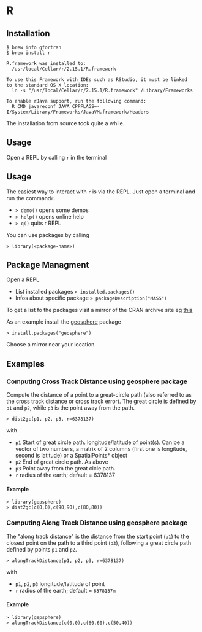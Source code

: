 # R #
	
## Installation ##

	$ brew info gfortran
	$ brew install r

	R.framework was installed to:
	  /usr/local/Cellar/r/2.15.1/R.framework

	To use this Framework with IDEs such as RStudio, it must be linked
	to the standard OS X location:
	  ln -s "/usr/local/Cellar/r/2.15.1/R.framework" /Library/Frameworks

	To enable rJava support, run the following command:
	  R CMD javareconf JAVA_CPPFLAGS=-I/System/Library/Frameworks/JavaVM.framework/Headers

The installation from source took quite a while.

## Usage ##

Open a REPL by calling `r` in the terminal

## Usage ##

The easiest way to interact with `r` is via the REPL. Just open a terminal and run the command`r`.

- `> demo()` opens some demos
- `> help()` opens online help
- `> q()` quits r REPL

You can use packages by calling
	
	> library(<package-name>)
	
## Package Managment ##

Open a REPL.

- List installed packages `> installed.packages()`
- Infos about specific package `> packageDescription("MASS")`

To get a list fo the packages visit a mirror of the CRAN archive site eg [this](http://mirrors.softliste.de/cran/)

As an example install the [geosphere](http://cran.r-project.org/web/packages/geosphere/index.html) package

	> install.packages("geosphere")

Choose a mirror near your location.

## Examples

### Computing Cross Track Distance using geosphere package ###

Compute the distance of a point to a great-circle path (also referred to as the cross track distance or cross track error). The great circle is defined by `p1` and `p2`, while `p3` is the point away from the path.

    > dist2gc(p1, p2, p3, r=6378137)

with

- `p1` Start of great circle path. longitude/latitude of point(s). Can be a vector of two numbers, a matrix of 2 columns (first one is longitude, second is latitude) or a SpatialPoints* object
- `p2` End of great circle path. As above
- `p3` Point away from the great cicle path.
- `r` radius of the earth; default = 6378137

#### Example

	> library(gepsphere)
	> dist2gc(c(0,0),c(90,90),c(80,80))

### Computing Along Track Distance using geosphere package ###

The "along track distance" is the distance from the start point (`p1`) to the closest point on the path to a third point (`p3`), following a great circle path defined by points `p1` and `p2`. 

    > alongTrackDistance(p1, p2, p3, r=6378137)

with 

- `p1`, `p2`, `p3` longitude/latitude of point
- `r` radius of the earth; default = `6378137m`

#### Example

	> library(gepsphere)
	> alongTrackDistance(c(0,0),c(60,60),c(50,40))

